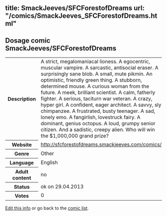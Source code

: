 title: SmackJeeves/SFCForestofDreams
url: "/comics/SmackJeeves_SFCForestofDreams.html"
---
Dosage comic SmackJeeves/SFCForestofDreams
-----------------------------------------

<p id="msg"></p>
<script type="text/javascript">
if (window.location.search === '?edit_info_mail=sent_ok') {
  var elem = document.getElementById("msg");
  elem.innerHTML = 'Edited information sucessfully sent for review, which is usually done daily. Thanks!';
  elem.className = 'ok';
}
</script>
<table class="comicinfo">
<tr>
<th>Description</th><td>A strict, megalomaniacal lioness. A egocentric, muscular vampire. A sarcastic, antisocial eraser. A surprisingly sane blob. A small, mute pikmin. An optimistic, friendly green thing. A stubborn, determined mouse. A curious woman from the future. A meek, brilliant scientist. A calm, fatherly fighter. A serious, taciturn war veteran. A crazy, hyper girl. A confident, eager architect. A savvy, sly chimpanzee. A frustrated, busty teenager. A sad, lonely emo. A fangirlish, lovestruck fairy. A dominant, genius octopus. A loud, grumpy senior citizen. And a sadistic, creepy alien. Who will win the $1,000,000 grand prize?</td>
</tr>
<tr>
<th>Website</th><td><a href="http://sfcforestofdreams.smackjeeves.com/comics/">http://sfcforestofdreams.smackjeeves.com/comics/</a></td>
</tr>
<tr>
<th>Genre</th><td>Other</td>
</tr>
<tr>
<th>Language</th><td>English</td>
</tr>
<tr>
<th>Adult content</th><td>no</td>
</tr>
<tr>
<th>Status</th><td>ok on 29.04.2013</td>
</tr>
<tr>
<th>Votes</th><td>0</td>
</tr>
</table>

[Edit this info](SmackJeeves_SFCForestofDreams_edit.html) or go back to the [comic list](../comic-index.html).
